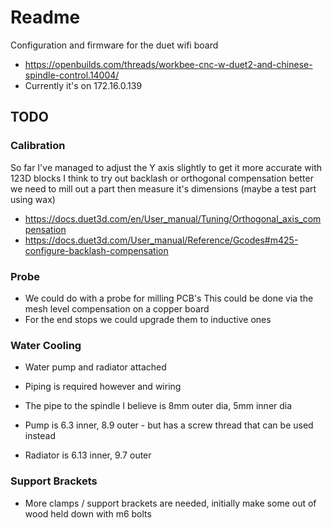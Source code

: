 # Readme

Configuration and firmware for the duet wifi board

  * https://openbuilds.com/threads/workbee-cnc-w-duet2-and-chinese-spindle-control.14004/
  * Currently it's on 172.16.0.139

## TODO

### Calibration

So far I've managed to adjust the Y axis slightly to get it more accurate with 123D blocks
I think to try out backlash or orthogonal compensation better we need to mill out a part then measure it's dimensions
(maybe a test part using wax)

  * https://docs.duet3d.com/en/User_manual/Tuning/Orthogonal_axis_compensation
  * https://docs.duet3d.com/User_manual/Reference/Gcodes#m425-configure-backlash-compensation


### Probe

  * We could do with a probe for milling PCB's
    This could be done via the mesh level compensation on a copper board
  * For the end stops we could upgrade them to inductive ones

### Water Cooling

  * Water pump and radiator attached
  * Piping is required however and wiring

  * The pipe to the spindle I believe is 8mm outer dia, 5mm inner dia
  * Pump is 6.3 inner, 8.9 outer - but has a screw thread that can be used instead
  * Radiator is 6.13 inner, 9.7 outer


### Support Brackets

  * More clamps / support brackets are needed, initially make some out of wood held down with m6 bolts

